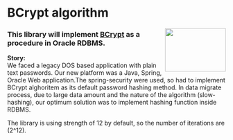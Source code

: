 # BCrypt algorithm
<a href="https://en.wikipedia.org/wiki/Bcrypt">
<img src="https://media.licdn.com/dms/image/D4D12AQFtLQmuUSXc0A/article-cover_image-shrink_423_752/0/1664751059161?e=1684368000&v=beta&t=--pnbYbTh1CDmFCtWyj1uWfWp6M8jJU7mM70qZ7JKl4" width="140" height="100" align="right"/>
</a>

### This library will implement <a href="https://en.wikipedia.org/wiki/Bcrypt">BCrypt</a> as a procedure in Oracle RDBMS.
<p/>
<b>Story:</b><br>
We faced a legacy DOS based application with plain text passwords.
Our new platform was a Java, Spring, Oracle Web application.The spring-security were used, so had to implement BCrypt alghoritem as its default password hashing method.
In data migrate process, due to large data amount and the nature of the algorithm (slow-hashing), our optimum solution was to implement hashing function inside RDBMS.

The library is using strength of 12 by default, so the number of iterations are (2^12).
